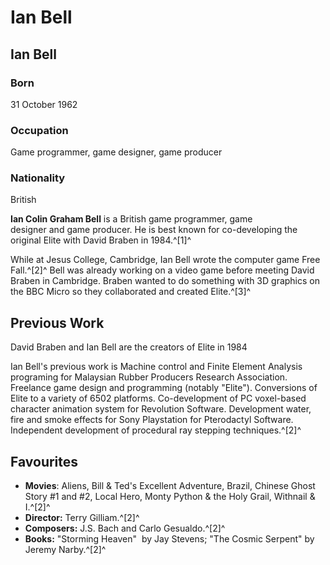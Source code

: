 # Ian Bell
## Ian Bell

		

### Born

31 October 1962

### Occupation

Game programmer, game designer, game producer

### Nationality

British

**Ian Colin Graham Bell** is a British game programmer, game designer and game producer. He is best known for co-developing the original Elite with David Braben in 1984.^[1]^

While at Jesus College, Cambridge, Ian Bell wrote the computer game Free Fall.^[2]^ Bell was already working on a video game before meeting David Braben in Cambridge. Braben wanted to do something with 3D graphics on the BBC Micro so they collaborated and created Elite.^[3]^

## Previous Work

 	 	 	 		 			 		 		 		 			
David Braben and Ian Bell are the creators of Elite in 1984
 		 	 
Ian Bell's previous work is Machine control and Finite Element Analysis programing for Malaysian Rubber Producers Research Association. Freelance game design and programming (notably "Elite"). Conversions of Elite to a variety of 6502 platforms. Co-development of PC voxel-based character animation system for Revolution Software. Development water, fire and smoke effects for Sony Playstation for Pterodactyl Software. Independent development of procedural ray stepping techniques.^[2]^

## Favourites

- **Movies**: Aliens, Bill & Ted's Excellent Adventure, Brazil, Chinese Ghost Story #1 and #2, Local Hero, Monty Python & the Holy Grail, Withnail & I.^[2]^
- **Director:** Terry Gilliam.^[2]^
- **Composers:** J.S. Bach and Carlo Gesualdo.^[2]^
- **Books:** "Storming Heaven"  by Jay Stevens; "The Cosmic Serpent" by Jeremy Narby.^[2]^
